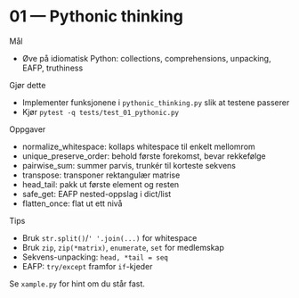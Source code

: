 # 01 — Pythonic thinking

Mål
- Øve på idiomatisk Python: collections, comprehensions, unpacking, EAFP, truthiness

Gjør dette
- Implementer funksjonene i `pythonic_thinking.py` slik at testene passerer
- Kjør `pytest -q tests/test_01_pythonic.py`

Oppgaver
- normalize_whitespace: kollaps whitespace til enkelt mellomrom
- unique_preserve_order: behold første forekomst, bevar rekkefølge
- pairwise_sum: summer parvis, trunkér til korteste sekvens
- transpose: transponer rektangulær matrise
- head_tail: pakk ut første element og resten
- safe_get: EAFP nested-oppslag i dict/list
- flatten_once: flat ut ett nivå

Tips
- Bruk `str.split()`/`' '.join(...)` for whitespace
- Bruk `zip`, `zip(*matrix)`, `enumerate`, `set` for medlemskap
- Sekvens-unpacking: `head, *tail = seq`
- EAFP: `try/except` framfor `if`-kjeder

Se `xample.py` for hint om du står fast.